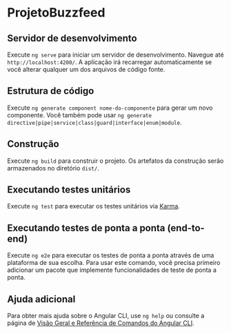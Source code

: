 # ProjetoBuzzfeed

## Servidor de desenvolvimento

Execute `ng serve` para iniciar um servidor de desenvolvimento. Navegue até `http://localhost:4200/`. A aplicação irá recarregar automaticamente se você alterar qualquer um dos arquivos de código fonte.

## Estrutura de código

Execute `ng generate component nome-do-componente` para gerar um novo componente. Você também pode usar `ng generate directive|pipe|service|class|guard|interface|enum|module`.

## Construção

Execute `ng build` para construir o projeto. Os artefatos da construção serão armazenados no diretório `dist/`.

## Executando testes unitários

Execute `ng test` para executar os testes unitários via [Karma](https://karma-runner.github.io).

## Executando testes de ponta a ponta (end-to-end)

Execute `ng e2e` para executar os testes de ponta a ponta através de uma plataforma de sua escolha. Para usar este comando, você precisa primeiro adicionar um pacote que implemente funcionalidades de teste de ponta a ponta.

## Ajuda adicional

Para obter mais ajuda sobre o Angular CLI, use `ng help` ou consulte a página de [Visão Geral e Referência de Comandos do Angular CLI](https://angular.io/cli).
